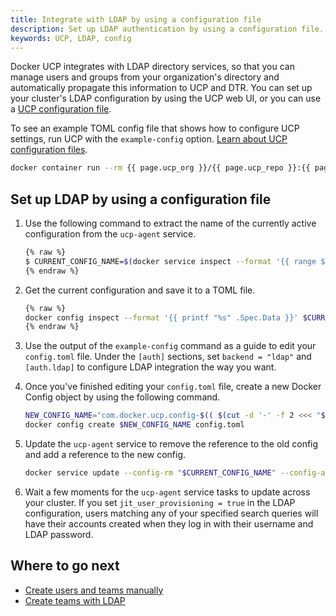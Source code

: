 ```yaml
---
title: Integrate with LDAP by using a configuration file
description: Set up LDAP authentication by using a configuration file.
keywords: UCP, LDAP, config
---
```


Docker UCP integrates with LDAP directory services, so that you can manage
users and groups from your organization's directory and automatically
propagate this information to UCP and DTR. You can set up your cluster's LDAP
configuration by using the UCP web UI, or you can use a
[UCP configuration file](../ucp-configuration-file.md).

To see an example TOML config file that shows how to configure UCP settings,
run UCP with the `example-config` option.
[Learn about UCP configuration files](../ucp-configuration-file.md).

```bash
docker container run --rm {{ page.ucp_org }}/{{ page.ucp_repo }}:{{ page.ucp_version }} example-config
```

## Set up LDAP by using a configuration file

1.  Use the following command to extract the name of the currently active
    configuration from the `ucp-agent` service.

    ```bash
    {% raw %}
    $ CURRENT_CONFIG_NAME=$(docker service inspect --format '{{ range $config := .Spec.TaskTemplate.ContainerSpec.Configs }}{{ $config.ConfigName }}{{ "\n" }}{{ end }}' ucp-agent | grep 'com.docker.ucp.config-')
    {% endraw %}
    ```

2.  Get the current configuration and save it to a TOML file.

    ```bash
    {% raw %}
    docker config inspect --format '{{ printf "%s" .Spec.Data }}' $CURRENT_CONFIG_NAME > config.toml
    {% endraw %}
    ```

3.  Use the output of the `example-config` command as a guide to edit your
    `config.toml` file. Under the `[auth]` sections, set `backend = "ldap"`
    and `[auth.ldap]` to configure LDAP integration the way you want.

4.  Once you've finished editing your `config.toml` file, create a new Docker
    Config object by using the following command.

    ```bash
    NEW_CONFIG_NAME="com.docker.ucp.config-$(( $(cut -d '-' -f 2 <<< "$CURRENT_CONFIG_NAME") + 1 ))"
    docker config create $NEW_CONFIG_NAME config.toml
    ```

5.  Update the `ucp-agent` service to remove the reference to the old config
    and add a reference to the new config.

    ```bash
    docker service update --config-rm "$CURRENT_CONFIG_NAME" --config-add "source=${NEW_CONFIG_NAME},target=/etc/ucp/ucp.toml" ucp-agent
    ```

6.  Wait a few moments for the `ucp-agent` service tasks to update across
    your cluster. If you set `jit_user_provisioning = true` in the LDAP
    configuration, users matching any of your specified search queries will
    have their accounts created when they log in with their username and LDAP
    password.

## Where to go next

- [Create users and teams manually](../../../authorization/create-users-and-teams-manually.md)
- [Create teams with LDAP](../../../authorization/create-teams-with-ldap.md)
